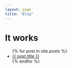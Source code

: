```yaml
---
layout: page
title: "Blog"
---
```


<h1>It works</h1>

<ul>
    {% for post in site.posts %}
      <li>
        <a href="{{ post.url }}">{{ post.title }}</a>
      </li>
    {% endfor %}
  </ul>
